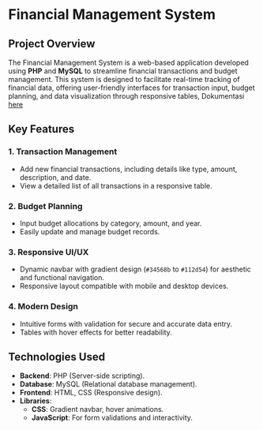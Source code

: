 # Financial Management System

## Project Overview
The Financial Management System is a web-based application developed using **PHP** and **MySQL** to streamline financial transactions and budget management. This system is designed to facilitate real-time tracking of financial data, offering user-friendly interfaces for transaction input, budget planning, and data visualization through responsive tables, Dokumentasi [here](https://docs.google.com/document/d/1-lYhfkxV6ArSGHUUQovjc8IhZnqRPCMU6TH9WGS65SM/edit?usp=sharing)


## Key Features

### 1. **Transaction Management**
   - Add new financial transactions, including details like type, amount, description, and date.
   - View a detailed list of all transactions in a responsive table.

### 2. **Budget Planning**
   - Input budget allocations by category, amount, and year.
   - Easily update and manage budget records.

### 3. **Responsive UI/UX**
   - Dynamic navbar with gradient design (`#34568b` to `#112d54`) for aesthetic and functional navigation.
   - Responsive layout compatible with mobile and desktop devices.

### 4. **Modern Design**
   - Intuitive forms with validation for secure and accurate data entry.
   - Tables with hover effects for better readability.

## Technologies Used

- **Backend**: PHP (Server-side scripting).
- **Database**: MySQL (Relational database management).
- **Frontend**: HTML, CSS (Responsive design).
- **Libraries**: 
  - **CSS**: Gradient navbar, hover animations.
  - **JavaScript**: For form validations and interactivity.
